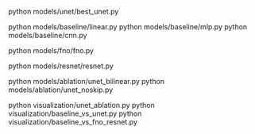 python models/unet/best_unet.py

python models/baseline/linear.py
python models/baseline/mlp.py
python models/baseline/cnn.py

python models/fno/fno.py

python models/resnet/resnet.py

python models/ablation/unet_bilinear.py
python models/ablation/unet_noskip.py


python visualization/unet_ablation.py
python visualization/baseline_vs_unet.py
python visualization/baseline_vs_fno_resnet.py